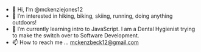 - 👋 Hi, I’m @mckenziejones12
- 👀 I’m interested in hiking, biking, skiing, running, doing anything outdoors!
- 🌱 I’m currently learning intro to JavaScript. I am a Dental Hygienist trying to make the switch over to Software Development.
- 📫 How to reach me ... mckenzbeck12@gmail.com

<!---
mckenziejones12/mckenziejones12 is a ✨ special ✨ repository because its `README.md` (this file) appears on your GitHub profile.
You can click the Preview link to take a look at your changes.
--->
